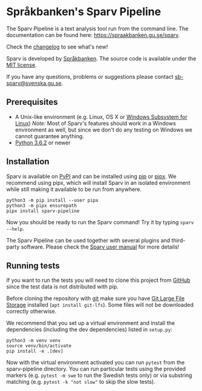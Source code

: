 # Språkbanken's Sparv Pipeline

The Sparv Pipeline is a text analysis tool run from the command line. The documentation can be found here:
https://spraakbanken.gu.se/sparv.

Check the [changelog](CHANGELOG.md) to see what's new!

Sparv is developed by [Språkbanken](https://spraakbanken.gu.se/). The source code is available under the [MIT
license](https://opensource.org/licenses/MIT).

If you have any questions, problems or suggestions please contact <sb-sparv@svenska.gu.se>.

## Prerequisites

* A Unix-like environment (e.g. Linux, OS X or [Windows Subsystem for
  Linux](https://docs.microsoft.com/en-us/windows/wsl/about)) *Note:* Most of Sparv's features should work in a Windows
  environment as well, but since we don't do any testing on Windows we cannot guarantee anything.
* [Python 3.6.2](http://python.org/) or newer

## Installation

Sparv is available on [PyPI](https://pypi.org/project/sparv-pipeline/) and can be installed using
[pip](https://pip.pypa.io/en/stable/installing) or [pipx](https://pipxproject.github.io/pipx/).
We recommend using pipx, which will install Sparv in an isolated environment while still making it available to be run
from anywhere.

```
python3 -m pip install --user pipx
python3 -m pipx ensurepath
pipx install sparv-pipeline
```

Now you should be ready to run the Sparv command! Try it by typing `sparv --help`.

The Sparv Pipeline can be used together with several plugins and third-party software. Please check the [Sparv user
manual](https://spraakbanken.gu.se/sparv/#/user-manual/installation-and-setup) for more details!

## Running tests

If you want to run the tests you will need to clone this project from
[GitHub](https://github.com/spraakbanken/sparv-pipeline) since the test data is not distributed with pip.

Before cloning the repository with [git](https://git-scm.com/downloads) make sure you have [Git Large File
Storage](https://git-lfs.github.com/) installed (`apt install git-lfs`). Some files will not be downloaded correctly
otherwise.

We recommend that you set up a virtual environment and install the dependencies (including the dev dependencies) listed
in `setup.py`:

```
python3 -m venv venv
source venv/bin/activate
pip install -e .[dev]
```

Now with the virtual environment activated you can run `pytest` from the sparv-pipeline directory. You can run
particular tests using the provided markers (e.g. `pytest -m swe` to run the Swedish tests only) or via substring
matching (e.g. `pytest -k "not slow"` to skip the slow tests).

